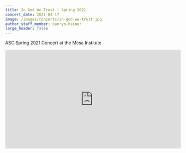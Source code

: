 ```yaml
---
title: In God We Trust | Spring 2021
concert_date: 2021-04-17
image: /images/concerts/in-god-we-trust.jpg
author_staff_member: kamryn-heiner
large_header: false
---
```


ASC Spring 2021 Concert at the Mesa Institute.

<iframe width="560" height="315" src="https://www.youtube.com/embed/owaxy6tYpkg" title="YouTube video player" frameborder="0" allow="accelerometer; autoplay; clipboard-write; encrypted-media; gyroscope; picture-in-picture; web-share" allowfullscreen></iframe>